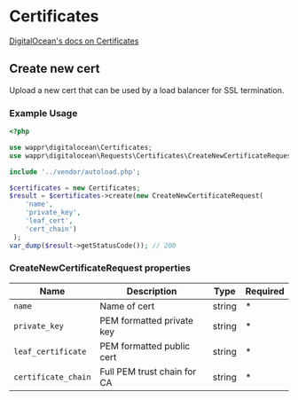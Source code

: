 # Certificates

[DigitalOcean's docs on Certificates](https://developers.digitalocean.com/documentation/v2/#certificates)

## Create new cert

Upload a new cert that can be used by a load balancer for SSL termination.

### Example Usage

```php
<?php

use wappr\digitalocean\Certificates;
use wappr\digitalocean\Requests\Certificates\CreateNewCertificateRequest;

include '../vendor/autoload.php';

$certificates = new Certificates;
$result = $certificates->create(new CreateNewCertificateRequest(
    'name',
    'private_key',
    'leaf_cert',
    'cert_chain')
 );
var_dump($result->getStatusCode()); // 200
```

### CreateNewCertificateRequest properties

| Name                | Description                 | Type   | Required |
|---------------------|-----------------------------|--------|----------|
| `name`              | Name of cert                | string | *        |
| `private_key`       | PEM formatted private key   | string | *        |
| `leaf_certificate`  | PEM formatted public cert   | string | *        |
| `certificate_chain` | Full PEM trust chain for CA | string | *        |
